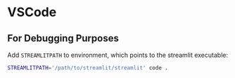 # VSCode
## For Debugging Purposes
Add `STREAMLITPATH` to environment, which points to the streamlit executable:
```bash
STREAMLITPATH='/path/to/streamlit/streamlit' code .
```
